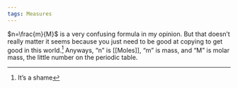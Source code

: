 ```yaml
---
tags: Measures
---
```


$n=\frac{m}{M}$ is a very confusing formula in my opinion. But that doesn’t really matter it seems because you just need to be good at copying to get good in this world.[^1] Anyways, “n” is [[Moles]], “m” is mass, and “M” is molar mass, the little number on the periodic table. 

[^1]: It’s a shame